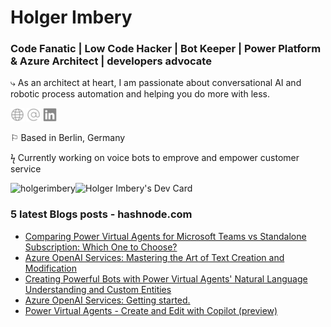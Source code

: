 # Holger Imbery
### Code Fanatic | Low Code Hacker | Bot Keeper | Power Platform & Azure Architect | developers advocate

⤷ As an architect at heart, 
I am passionate about conversational AI and robotic process automation and helping you do more with less.

 <a aligh="left" href="https://www.cognitiveservices.ninja" target="_blank" rel="noreferrer noopener"><img src="https://raw.githubusercontent.com/0xShapeShifter/dev-story/master/public/images/socials/globe.svg" alt="Website" width="22" height="22" /></a> <a aligh="left" href="mailto:the@cognitiveservices,ninja" target="_blank" rel="noreferrer noopener"><img src="https://raw.githubusercontent.com/0xShapeShifter/dev-story/master/public/images/socials/at.svg" alt="Email" width="22" height="22" /></a> <a aligh="left" href="https://www.linkedin.com/in/holgerimbery" target="_blank" rel="noreferrer noopener"><img src="https://raw.githubusercontent.com/0xShapeShifter/dev-story/master/public/images/socials/linkedin.svg" alt="LinkedIn" width="22" height="22" /></a>  

⚐ Based in Berlin, Germany

ϟ Currently working on voice bots to emprove and empower customer service

 

<a href="https://app.daily.dev/thecognitiveservicesninja"><img src="https://api.daily.dev/devcards/7d6788ea96d04422bdcc4f633263bc26.png?r=f2m" align=right width="400" alt="Holger Imbery's Dev Card"/></a>

<p align="left"> <img src="https://komarev.com/ghpvc/?username=holgerimbery&label=Profile%20views&color=0e75b6&style=flat" alt="holgerimbery" /> </p>

### 5 latest Blogs posts - hashnode.com
<!-- HASHNODE:START -->
- [Comparing Power Virtual Agents for Microsoft Teams vs Standalone Subscription: Which One to Choose?](https://the.cognitiveservices.ninja/power-virtual-agents-licensing)
- [Azure OpenAI Services: Mastering the Art of Text Creation and Modification](https://the.cognitiveservices.ninja/azure-openai-services-text-creation-and-modification)
- [Creating Powerful Bots with Power Virtual Agents&#39; Natural Language Understanding and Custom Entities](https://the.cognitiveservices.ninja/creating-powerful-bots-with-power-virtual-agents-natural-language-understanding-and-custom-entities)
- [Azure OpenAI Services: Getting started.](https://the.cognitiveservices.ninja/azure-openai-services-getting-started)
- [Power Virtual Agents - Create and Edit with Copilot &lpar;preview&rpar;](https://the.cognitiveservices.ninja/power-virtual-agents-create-and-edit-with-copilot-preview)
<!-- HASHNODE:END -->

